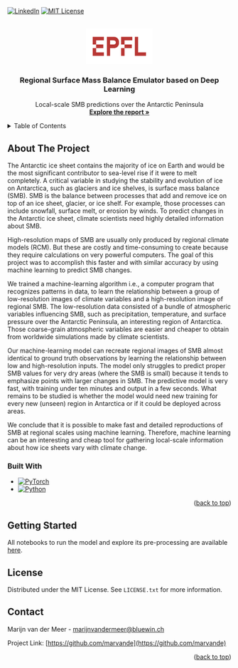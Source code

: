 [![LinkedIn][linkedin-shield]][linkedin-url]
[![MIT License][license-shield]][license-url]




<!-- PROJECT LOGO -->
<br />
<div align="center">
  <a href="https://github.com/othneildrew/Best-README-Template">
    <img src="images/EPFLlogo.png" alt="Logo" width="150" height="80">
  </a>

  <h3 align="center">Regional Surface Mass Balance Emulator based on Deep Learning</h3>

  <p align="center">
    Local-scale SMB predictions over the Antarctic Peninsula
    <br />
    <a href="https://github.com/marvande/master-thesis/blob/main/master_thesis.pdf"><strong>Explore the report »</strong></a>
    <br />
  </p>
</div>



<!-- TABLE OF CONTENTS -->
<details>
  <summary>Table of Contents</summary>
  <ol>
    <li>
      <a href="#about-the-project">About The Project</a>
      <ul>
        <li><a href="#built-with">Built With</a></li>
      </ul>
    </li>
    <li>
      <a href="#getting-started">Getting Started</a>
    </li>
    <li><a href="#license">License</a></li>
    <li><a href="#contact">Contact</a></li>
  </ol>
</details>



<!-- ABOUT THE PROJECT -->
## About The Project

The Antarctic ice sheet contains the majority of ice on Earth and would be the most significant
contributor to sea-level rise if it were to melt completely. A critical variable in studying the
stability and evolution of ice on Antarctica, such as glaciers and ice shelves, is surface mass
balance (SMB). SMB is the balance between processes that add and remove ice on top of an ice
sheet, glacier, or ice shelf. For example, those processes can include snowfall, surface melt, or
erosion by winds. To predict changes in the Antarctic ice sheet, climate scientists need highly
detailed information about SMB.

High-resolution maps of SMB are usually only produced by regional climate models (RCM).
But these are costly and time-consuming to create because they require calculations on very
powerful computers. The goal of this project was to accomplish this faster and with similar
accuracy by using machine learning to predict SMB changes.

We trained a machine-learning algorithm i.e., a computer program that recognizes patterns in
data, to learn the relationship between a group of low-resolution images of climate variables
and a high-resolution image of regional SMB. The low-resolution data consisted of a bundle
of atmospheric variables influencing SMB, such as precipitation, temperature, and surface
pressure over the Antarctic Peninsula, an interesting region of Antarctica. Those coarse-grain
atmospheric variables are easier and cheaper to obtain from worldwide simulations made by
climate scientists.

Our machine-learning model can recreate regional images of SMB almost identical to ground
truth observations by learning the relationship between low and high-resolution inputs. The
model only struggles to predict proper SMB values for very dry areas (where the SMB is small)
because it tends to emphasize points with larger changes in SMB. The predictive model is very
fast, with training under ten minutes and output in a few seconds. What remains to be studied is
whether the model would need new training for every new (unseen) region in Antarctica or if it
could be deployed across areas.

We conclude that it is possible to make fast and detailed reproductions of SMB at regional scales
using machine learning. Therefore, machine learning can be an interesting and cheap tool for
gathering local-scale information about how ice sheets vary with climate change.



### Built With

* [![PyTorch][pytorch.py]][pytorch-url]
* [![Python][python.py]][python-url]


<p align="right">(<a href="#readme-top">back to top</a>)</p>



<!-- GETTING STARTED -->
## Getting Started

All notebooks to run the model and explore its pre-processing are available [here](https://github.com/marvande/master-thesis/tree/main/scr). 



<!-- LICENSE -->
## License

Distributed under the MIT License. See `LICENSE.txt` for more information.



<!-- CONTACT -->
## Contact

Marijn van der Meer - marijnvandermeer@bluewin.ch

Project Link: [https://github.com/marvande](https://github.com/marvande)

<p align="right">(<a href="#readme-top">back to top</a>)</p>


<!-- MARKDOWN LINKS & IMAGES -->
<!-- https://www.markdownguide.org/basic-syntax/#reference-style-links -->
[contributors-shield]: https://img.shields.io/github/contributors/othneildrew/Best-README-Template.svg?style=for-the-badge
[contributors-url]: https://github.com/marvande/master-thesis/graphs/contributors
[forks-shield]: https://img.shields.io/github/forks/othneildrew/Best-README-Template.svg?style=for-the-badge
[forks-url]: https://github.com/marvande/master-thesis/network/members
[stars-shield]: https://img.shields.io/github/stars/othneildrew/Best-README-Template.svg?style=for-the-badge
[stars-url]: https://github.com/marvande/master-thesis/stargazers
[issues-shield]: https://img.shields.io/github/issues/othneildrew/Best-README-Template.svg?style=for-the-badge
[issues-url]: https://github.com/marvande/master-thesis/issues
[license-shield]: https://img.shields.io/github/license/othneildrew/Best-README-Template.svg?style=for-the-badge
[linkedin-shield]: https://img.shields.io/badge/-LinkedIn-black.svg?style=for-the-badge&logo=linkedin&colorB=555
[linkedin-url]: https://www.linkedin.com/in/marijn-van-der-meer/
[product-screenshot]: images/screenshot.png
[pytorch-url]: https://pytorch.org/
[pytorch.py]: https://img.shields.io/badge/PyTorch-0769AD?style=for-the-badge&logo=PyTorch&logoColor=white
[python-url]: https://www.python.org/
[python.py]: https://img.shields.io/badge/Python-563D7C?style=for-the-badge&logo=python&logoColor=white
[license-shield]: https://img.shields.io/github/license/othneildrew/Best-README-Template.svg?style=for-the-badge
[license-url]: https://github.com/othneildrew/Best-README-Template/blob/master/LICENSE.txt
